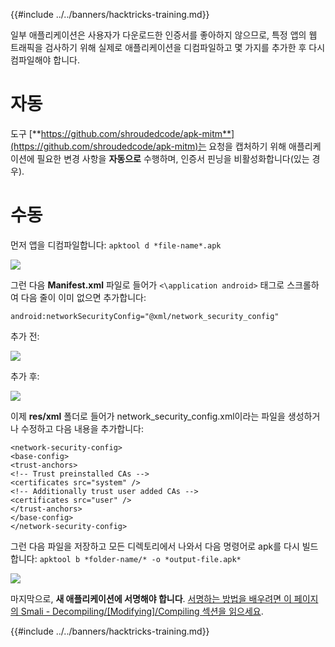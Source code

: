{{#include ../../banners/hacktricks-training.md}}

일부 애플리케이션은 사용자가 다운로드한 인증서를 좋아하지 않으므로, 특정 앱의 웹 트래픽을 검사하기 위해 실제로 애플리케이션을 디컴파일하고 몇 가지를 추가한 후 다시 컴파일해야 합니다.

# 자동

도구 [**https://github.com/shroudedcode/apk-mitm**](https://github.com/shroudedcode/apk-mitm)는 요청을 캡처하기 위해 애플리케이션에 필요한 변경 사항을 **자동으로** 수행하며, 인증서 핀닝을 비활성화합니다(있는 경우).

# 수동

먼저 앱을 디컴파일합니다: `apktool d *file-name*.apk`

![](../../images/img9.png)

그런 다음 **Manifest.xml** 파일로 들어가 `<\application android>` 태그로 스크롤하여 다음 줄이 이미 없으면 추가합니다:

`android:networkSecurityConfig="@xml/network_security_config"`

추가 전:

![](../../images/img10.png)

추가 후:

![](../../images/img11.png)

이제 **res/xml** 폴더로 들어가 network_security_config.xml이라는 파일을 생성하거나 수정하고 다음 내용을 추가합니다:
```markup
<network-security-config>
<base-config>
<trust-anchors>
<!-- Trust preinstalled CAs -->
<certificates src="system" />
<!-- Additionally trust user added CAs -->
<certificates src="user" />
</trust-anchors>
</base-config>
</network-security-config>
```
그런 다음 파일을 저장하고 모든 디렉토리에서 나와서 다음 명령어로 apk를 다시 빌드합니다: `apktool b *folder-name/* -o *output-file.apk*`

![](../../images/img12.png)

마지막으로, **새 애플리케이션에 서명해야 합니다**. [서명하는 방법을 배우려면 이 페이지의 Smali - Decompiling/\[Modifying\]/Compiling 섹션을 읽으세요](smali-changes.md#sing-the-new-apk).

{{#include ../../banners/hacktricks-training.md}}
